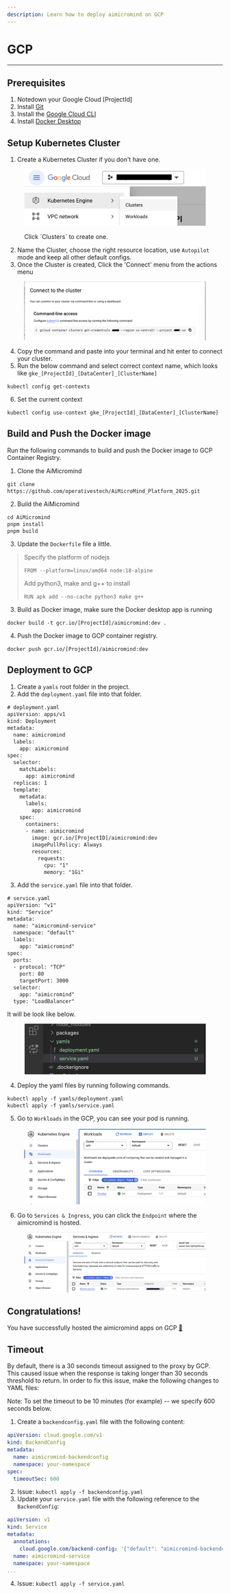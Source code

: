 ```yaml
---
description: Learn how to deploy aimicromind on GCP
---
```


# GCP

***

## Prerequisites

1. Notedown your Google Cloud \[ProjectId]
2. Install [Git](https://git-scm.com/book/en/v2/Getting-Started-Installing-Git)
3. Install the [Google Cloud CLI](https://cloud.google.com/sdk/docs/install-sdk)
4. Install [Docker Desktop](https://docs.docker.com/desktop/)

## Setup Kubernetes Cluster

1. Create a Kubernetes Cluster if you don't have one.

<figure><img src="../../.gitbook/assets/gcp/1.png" alt=""><figcaption><p>Click `Clusters` to create one.</p></figcaption></figure>

2. Name the Cluster, choose the right resource location, use `Autopilot` mode and keep all other default configs.
3. Once the Cluster is created, Click the 'Connect' menu from the actions menu

<figure><img src="../../.gitbook/assets/gcp/2.png" alt=""><figcaption></figcaption></figure>

4. Copy the command and paste into your terminal and hit enter to connect your cluster.
5. Run the below command and select correct context name, which looks like `gke_[ProjectId]_[DataCenter]_[ClusterName]`

```
kubectl config get-contexts
```

6. Set the current context

```
kubectl config use-context gke_[ProjectId]_[DataCenter]_[ClusterName]
```

## Build and Push the Docker image

Run the following commands to build and push the Docker image to GCP Container Registry.

1. Clone the AiMicromind

```
git clone https://github.com/operativestech/AiMicroMind_Platform_2025.git
```

2. Build the AiMicromind

```
cd AiMicromind
pnpm install
pnpm build
```

3. Update the `Dockerfile` file a little.

> Specify the platform of nodejs
>
> ```
> FROM --platform=linux/amd64 node:18-alpine
> ```
>
> Add python3, make and g++ to install
>
> ```
> RUN apk add --no-cache python3 make g++
> ```

3. Build as Docker image, make sure the Docker desktop app is running

```
docker build -t gcr.io/[ProjectId]/aimicromind:dev .
```

4. Push the Docker image to GCP container registry.

```
docker push gcr.io/[ProjectId]/aimicromind:dev
```

## Deployment to GCP

1. Create a `yamls` root folder in the project.
2. Add the `deployment.yaml` file into that folder.

```
# deployment.yaml
apiVersion: apps/v1
kind: Deployment
metadata:
  name: aimicromind
  labels:
    app: aimicromind
spec:
  selector:
    matchLabels:
      app: aimicromind
  replicas: 1
  template:
    metadata:
      labels:
        app: aimicromind
    spec:
      containers:
      - name: aimicromind
        image: gcr.io/[ProjectID]/aimicromind:dev
        imagePullPolicy: Always
        resources: 
          requests:
            cpu: "1"
            memory: "1Gi"
```

3. Add the `service.yaml` file into that folder.

```
# service.yaml
apiVersion: "v1"
kind: "Service"
metadata:
  name: "aimicromind-service"
  namespace: "default"
  labels:
    app: "aimicromind"
spec:
  ports:
  - protocol: "TCP"
    port: 80
    targetPort: 3000
  selector:
    app: "aimicromind"
  type: "LoadBalancer"

```

It will be look like below.

<figure><img src="../../.gitbook/assets/gcp/3.png" alt=""><figcaption></figcaption></figure>

4. Deploy the yaml files by running following commands.

```
kubectl apply -f yamls/deployment.yaml
kubectl apply -f yamls/service.yaml
```

5. Go to `Workloads` in the GCP, you can see your pod is running.

<figure><img src="../../.gitbook/assets/gcp/4.png" alt=""><figcaption></figcaption></figure>

6. Go to `Services & Ingress`, you can click the `Endpoint` where the aimicromind is hosted.

<figure><img src="../../.gitbook/assets/gcp/5.png" alt=""><figcaption></figcaption></figure>

## Congratulations!

You have successfully hosted the aimicromind apps on GCP [🥳](https://emojipedia.org/partying-face/)

## Timeout

By default, there is a 30 seconds timeout assigned to the proxy by GCP. This caused issue when the response is taking longer than 30 seconds threshold to return. In order to fix this issue, make the following changes to YAML files:

Note: To set the timeout to be 10 minutes (for example) -- we specify 600 seconds below.

1. Create a `backendconfig.yaml` file with the following content:

```yaml
apiVersion: cloud.google.com/v1
kind: BackendConfig
metadata:
  name: aimicromind-backendconfig
  namespace: your-namespace
spec:
  timeoutSec: 600
```

2. Issue: `kubectl apply -f backendconfig.yaml`
3. Update your `service.yaml` file with the following reference to the `BackendConfig`:

```yaml
apiVersion: v1
kind: Service
metadata:
  annotations:
    cloud.google.com/backend-config: '{"default": "aimicromind-backendconfig"}'
  name: aimicromind-service
  namespace: your-namespace
...
```

4. Issue: `kubectl apply -f service.yaml`
